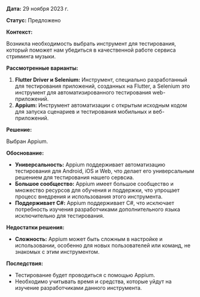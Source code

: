 **Дата:** 29 ноября 2023 г.

**Статус:** Предложено

**Контекст:**

Возникла необходимость выбрать инструмент для тестирования, который поможет нам убедиться в качественной работе сервиса стриминга музыки.

**Рассмотренные варианты:**

1. **Flutter Driver и Selenium:** Инструмент, специально разработанный для тестирования приложений, созданных на Flutter, 
а Selenium это инструмент для автоматизированного тестирования web-приложений.
2. **Appium:** Инструмент автоматизации с открытым исходным кодом для запуска сценариев и тестирования мобильных и веб-приложений.

**Решение:** 

Выбран Appium.

**Обоснование:**

- **Универсальность:** Appium поддерживает автоматизацию тестирования для Android, iOS и Web, что делает его универсальным решением для тестирования нашего сервсиа.
- **Большое сообщество:** Appium имеет большое сообщество и множество ресурсов для обучения и поддержки, что упрощает процесс внедрения и использования этого инструмента.
- **Поддерживает C#:** Appium поддерживает C#, что исключает потребность изучения разработчиками дополнительного языка исключительно для тестирования.

**Недостатки решения:**

- **Сложность:** Appium может быть сложным в настройке и использовании, особенно для новых пользователей или команд, не знакомых с этим инструментом.

**Последствия:**

- Тестирование будет проводиться с помощью Appium.
- Необходимо учитывать время и средства, которые уйдут на изучение разработчиками данного инструмента.